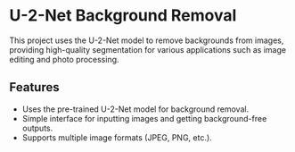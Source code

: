# U-2-Net Background Removal

This project uses the U-2-Net model to remove backgrounds from images, providing high-quality segmentation for various applications such as image editing and photo processing.

## Features
- Uses the pre-trained U-2-Net model for background removal.
- Simple interface for inputting images and getting background-free outputs.
- Supports multiple image formats (JPEG, PNG, etc.).
